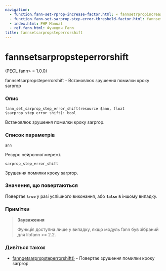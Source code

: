 ```yaml
---
navigation:
  - function.fann-set-rprop-increase-factor.html: « fannsetrpropincreasefactor
  - function.fann-set-sarprop-step-error-threshold-factor.html: fannsetsarpropsteperrorthresholdfactor »
  - index.html: PHP Manual
  - ref.fann.html: Функции Fann
title: fannsetsarpropsteperrorshift
---
```

# fannsetsarpropsteperrorshift

(PECL fann> = 1.0.0)

fannsetsarpropsteperrorshift - Встановлює зрушення помилки кроку sarprop

### Опис

```methodsynopsis
fann_set_sarprop_step_error_shift(resource $ann, float $sarprop_step_error_shift): bool
```

Встановлює зрушення помилки кроку sarprop.

### Список параметрів

`ann`

Ресурс нейронної мережі.

`sarprop_step_error_shift`

Зрушення помилки кроку sarprop.

### Значення, що повертаються

Повертає **`true`** у разі успішного виконання, або **`false`** в іншому випадку.

### Примітки

> **Зауваження**
> 
> Функція доступна лише у випадку, якщо модуль fann був зібраний для libfann >= 2.2.

### Дивіться також

-   [fanngetsarpropsteperrorshift()](function.fann-get-sarprop-step-error-shift.html) - Повертає зрушення помилки кроку sarprop
